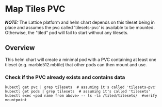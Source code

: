 # Map Tiles PVC

**_NOTE:_** The Lattice platform and helm chart depends on this tileset being in place and assumes the pvc called 'tilesets-pvc' is available to be mounted. Otherwise, the "tiled" pod will fail to start without any tilesets.

## Overview
This helm chart will create a minimal pod with a PVC containing at least one tileset (e.g. marble512.mbtile) that other pods can then mount and use. 

### Check if the PVC already exists and contains data

```
kubectl get pvc | grep tilesets  # assuming it's called 'tilesets-pvc'
kubectl get pods | grep tilesets  # assuming it's called 'tilesets'
kubectl exec <pod name from above> -- ls -la /tiled/tilesets/  #verify mountpoint
```
